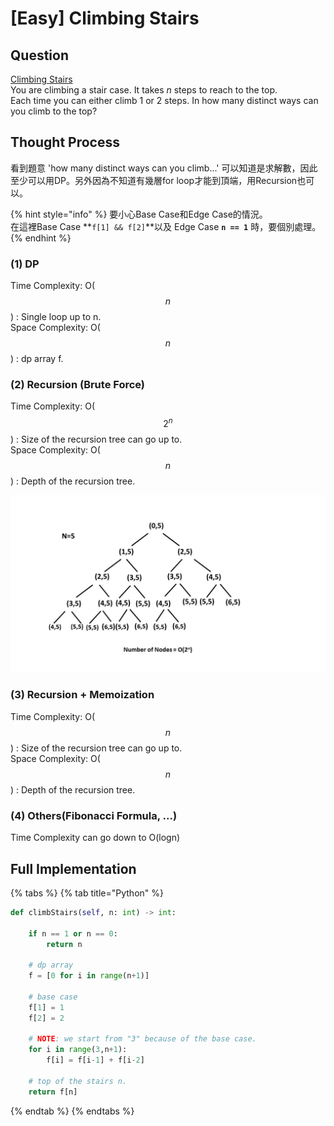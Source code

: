 # \[Easy\] Climbing Stairs

## Question

[Climbing Stairs](https://leetcode.com/problems/climbing-stairs/)  
You are climbing a stair case. It takes _n_ steps to reach to the top.  
Each time you can either climb 1 or 2 steps. In how many distinct ways can you climb to the top?

## Thought Process

看到題意 'how many distinct ways can you climb...' 可以知道是求解數，因此至少可以用DP。另外因為不知道有幾層for loop才能到頂端，用Recursion也可以。

{% hint style="info" %}
要小心Base Case和Edge Case的情況。  
在這裡Base Case **`f[1] && f[2]`**以及 Edge Case **`n == 1`** 時，要個別處理。
{% endhint %}

### \(1\) DP

  Time Complexity: O\($$n$$\) : Single loop up to n.   
Space Complexity: O\($$n$$\) : dp array f. 

### \(2\) Recursion \(Brute Force\)

  Time Complexity: O\($$2^n$$\) : Size of the recursion tree can go up to.   
Space Complexity: O\( $$n$$ \) : Depth of the recursion tree.    
  

![](../../.gitbook/assets/70_climbing_stairs_rt.jpg)

### \(3\) Recursion + Memoization

  Time Complexity: O\($$n$$\) : Size of the recursion tree can go up to.  
Space Complexity: O\($$n$$\) : Depth of the recursion tree.   


### \(4\) Others\(Fibonacci Formula, ...\)

Time Complexity can go down to O\(logn\)

## Full Implementation

{% tabs %}
{% tab title="Python" %}
```python
def climbStairs(self, n: int) -> int:
    
    if n == 1 or n == 0:
        return n
    
    # dp array    
    f = [0 for i in range(n+1)]
    
    # base case
    f[1] = 1
    f[2] = 2
    
    # NOTE: we start from "3" because of the base case. 
    for i in range(3,n+1):
        f[i] = f[i-1] + f[i-2]
        
    # top of the stairs n.
    return f[n]
```
{% endtab %}
{% endtabs %}

